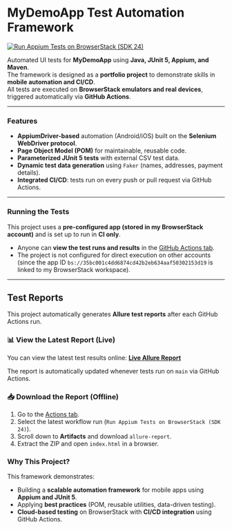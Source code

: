 # MyDemoApp Test Automation Framework

[![Run Appium Tests on BrowserStack (SDK 24)](https://github.com/valukonyte/My_demo_app/actions/workflows/manual.yml/badge.svg)](https://github.com/valukonyte/My_demo_app/actions/workflows/manual.yml)

Automated UI tests for **MyDemoApp** using **Java, JUnit 5, Appium, and Maven**.  
The framework is designed as a **portfolio project** to demonstrate skills in **mobile automation and CI/CD**.  
All tests are executed on **BrowserStack emulators and real devices**, triggered automatically via **GitHub Actions**.

---

### Features
- **AppiumDriver-based** automation (Android/iOS) built on the **Selenium WebDriver protocol**.
- **Page Object Model (POM)** for maintainable, reusable code.
- **Parameterized JUnit 5 tests** with external CSV test data.
- **Dynamic test data generation** using `Faker` (names, addresses, payment details).
- **Integrated CI/CD**: tests run on every push or pull request via GitHub Actions.

---

### Running the Tests

This project uses a **pre-configured app (stored in my BrowserStack account)** and is set up to run in **CI only**.

- Anyone can **view the test runs and results** in the [GitHub Actions tab](https://github.com/valukonyte/My_demo_app/actions).
- The project is not configured for direct execution on other accounts (since the app ID `bs://35bc001c4dd6874cd42b2eb634aaf50302153d19` is linked to my BrowserStack workspace).

---
## Test Reports

This project automatically generates **Allure test reports** after each GitHub Actions run.

### 📊 View the Latest Report (Live)
You can view the latest test results online:
[**Live Allure Report**](https://valukonyte.github.io/My_demo_app/)

The report is automatically updated whenever tests run on `main` via GitHub Actions.

### 📥 Download the Report (Offline)
1. Go to the [Actions tab](https://github.com/valukonyte/My_demo_app/actions).
2. Select the latest workflow run (`Run Appium Tests on BrowserStack (SDK 24)`).
3. Scroll down to **Artifacts** and download `allure-report`.
4. Extract the ZIP and open `index.html` in a browser.

### Why This Project?

This framework demonstrates:
- Building a **scalable automation framework** for mobile apps using **Appium and JUnit 5**.
- Applying **best practices** (POM, reusable utilities, data-driven testing).
- **Cloud-based testing** on BrowserStack with **CI/CD integration** using GitHub Actions.
